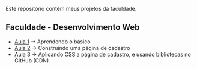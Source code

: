 Este repositório contém meus projetos da faculdade.

## Faculdade - Desenvolvimento Web
- [Aula 1](Aula1) → Aprendendo o básico
- [Aula 2](Aula2) → Construindo uma página de cadastro
- [Aula 3](Aula3) → Aplicando CSS a página de cadastro, e usando bibliotecas no GitHub (CDN)
